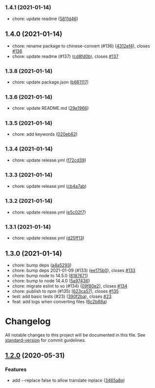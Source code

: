 ## <small>1.4.1 (2021-01-14)</small>

* chore: update readme ([5811d46](https://github.com/thwonghin/chinese-convert/commit/5811d46))



## 1.4.0 (2021-01-14)

* chore: rename package to chinese-convert (#136) ([4312ef4](https://github.com/thwonghin/chinese-convert/commit/4312ef4)), closes [#136](https://github.com/thwonghin/chinese-convert/issues/136)
* chore: update readme (#137) ([cd8fd0b](https://github.com/thwonghin/chinese-convert/commit/cd8fd0b)), closes [#137](https://github.com/thwonghin/chinese-convert/issues/137)



## <small>1.3.8 (2021-01-14)</small>

* chore: update package.json ([b661117](https://github.com/thwonghin/chinese-convert/commit/b661117))



## <small>1.3.6 (2021-01-14)</small>

* chore: update README.md ([29e1966](https://github.com/thwonghin/chinese-convert/commit/29e1966))



## <small>1.3.5 (2021-01-14)</small>

* chore: add keywords ([020eb62](https://github.com/thwonghin/chinese-convert/commit/020eb62))



## <small>1.3.4 (2021-01-14)</small>

* chore: update release.yml ([f72cd39](https://github.com/thwonghin/chinese-convert/commit/f72cd39))



## <small>1.3.3 (2021-01-14)</small>

* chore: update release.yml ([cb4a7ab](https://github.com/thwonghin/chinese-convert/commit/cb4a7ab))



## <small>1.3.2 (2021-01-14)</small>

* chore: update release.yml ([e5c02f7](https://github.com/thwonghin/chinese-convert/commit/e5c02f7))



## <small>1.3.1 (2021-01-14)</small>

* chore: update release.yml ([d25ff13](https://github.com/thwonghin/chinese-convert/commit/d25ff13))



## 1.3.0 (2021-01-14)

* chore: bump deps ([a4a5293](https://github.com/thwonghin/chinese-convert/commit/a4a5293))
* chore: bump deps 2021-01-09 (#133) ([ee175b0](https://github.com/thwonghin/chinese-convert/commit/ee175b0)), closes [#133](https://github.com/thwonghin/chinese-convert/issues/133)
* chore: bump node to 14.5.0 ([8187671](https://github.com/thwonghin/chinese-convert/commit/8187671))
* chore: bump to node 14.4.0 ([5a97436](https://github.com/thwonghin/chinese-convert/commit/5a97436))
* chore: migrate eslint to xo (#134) ([09f80e2](https://github.com/thwonghin/chinese-convert/commit/09f80e2)), closes [#134](https://github.com/thwonghin/chinese-convert/issues/134)
* chore: publish to npm (#135) ([623ca57](https://github.com/thwonghin/chinese-convert/commit/623ca57)), closes [#135](https://github.com/thwonghin/chinese-convert/issues/135)
* test: add basic tests (#23) ([390f2ba](https://github.com/thwonghin/chinese-convert/commit/390f2ba)), closes [#23](https://github.com/thwonghin/chinese-convert/issues/23)
* feat: add logs when converting files ([6c2b88a](https://github.com/thwonghin/chinese-convert/commit/6c2b88a))



# Changelog

All notable changes to this project will be documented in this file. See [standard-version](https://github.com/conventional-changelog/standard-version) for commit guidelines.

## [1.2.0](https://github.com/thwonghin/chinese-convert/compare/v1.1.1...v1.2.0) (2020-05-31)


### Features

* add --replace false to allow translate inplace ([3465a8e](https://github.com/thwonghin/chinese-convert/commit/3465a8e7b9d338124d4de5eb2a3786e4a1415588))

